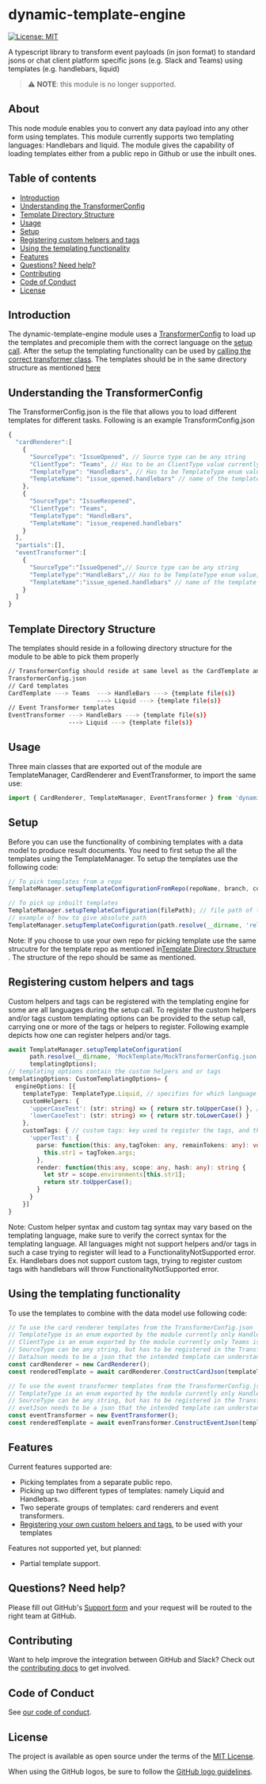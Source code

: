 # dynamic-template-engine
[![License: MIT](https://img.shields.io/badge/License-MIT-yellow.svg)](https://opensource.org/licenses/MIT)

A typescript library to transform event payloads (in json format) to standard jsons or chat client platform specific jsons (e.g. Slack and Teams) using templates (e.g. handlebars, liquid)

> :warning: **NOTE**: this module is no longer supported.

## About
This node module enables you to convert any data payload into any other form using templates. This module currently supports two templating languages: Handlebars and liquid. 
The module gives the capability of loading templates either from a public repo in Github or use the inbuilt ones. 

## Table of contents 
- [Introduction](#introduction)
- [Understanding the TransformerConfig](#understanding-the-transformerConfig)
- [Template Directory Structure](#template-directory-structure)
- [Usage](#usage)
- [Setup](#setup)
- [Registering custom helpers and tags](#registering-custom-helpers-and-tags)
- [Using the templating functionality](#using-the-templating-functionality)
- [Features](#features)
- [Questions? Need help?](#questions-need-help)
- [Contributing](#contributing)
- [Code of Conduct](#code-of-conduct)
- [License](#license)

## Introduction
The dynamic-template-engine module uses a [TransformerConfig](#understanding-the-transformerConfig) to load up the templates and precomiple them with the correct language on the [setup call](#setup). After the setup the templating functionality can be used by [calling the correct transformer class](#using-the-templating-functionality). 
The templates should be in the same directory structure as mentioned [here](#template-directory-structure)

## Understanding the TransformerConfig
The TransformerConfig.json is the file that allows you to load different templates for different tasks. Following is an example TransformConfig.json

```js
{
  "cardRenderer":[
    {
      "SourceType": "IssueOpened", // Source type can be any string 
      "ClientType": "Teams", // Has to be an ClientType value currently only Teams is supported
      "TemplateType": "HandleBars", // Has to be TemplateType enum value, currently HandleBars and Liquid are the two supported 
      "TemplateName": "issue_opened.handlebars" // name of the template file 
    },
    {
      "SourceType": "IssueReopened",
      "ClientType": "Teams",
      "TemplateType": "HandleBars",
      "TemplateName": "issue_reopened.handlebars"
    }
  ],
  "partials":[],
  "eventTransformer":[
    {
      "SourceType":"IssueOpened",// Source type can be any string
      "TemplateType":"HandleBars",// Has to be TemplateType enum value, currently HandleBars and Liquid are the two supported 
      "TemplateName":"issue_opened.handlebars" // name of the template file 
    }
  ]
}
```

## Template Directory Structure
The templates should reside in a following directory structure for the module to be able to pick them properly
```bash
// TransformerConfig should reside at same level as the CardTemplate and EventTransformer folder
TransformerConfig.json
// Card templates 
CardTemplate ---> Teams  ---> HandleBars ---> {template file(s)}
                         ---> Liquid ---> {template file(s)}
// Event Transformer templates
EventTransformer ---> HandleBars ---> {template file(s)}
                 ---> Liquid ---> {template file(s)}
```

## Usage
Three main classes that are exported out of the module are TemplateManager, CardRenderer and EventTransformer, to import the same use: 

```ts
import { CardRenderer, TemplateManager, EventTransformer } from 'dynamic-template-engine';
```

## Setup 

Before you can use the functionality of combining templates with a data model to produce result documents. You need to first setup the all the templates using the TemplateManager. 
To setup the templates use the following code:

```ts
// To pick templates from a repo
TemplateManager.setupTemplateConfigurationFromRepo(repoName, branch, configName);

// To pick up inbuilt templates 
TemplateManager.setupTemplateConfiguration(filePath); // file path of the config, needs to be absolute path
// example of how to give absolute path 
TemplateManager.setupTemplateConfiguration(path.resolve(__dirname, 'relative/path/of/config/file')); // relative to the current file calling the setupTemplateConfiguration method
```

Note: If you choose to use your own repo for picking template use the same strucutre for the template repo as mentioned in[Template Directory Structure](#template-directory-structure) . The structure of the repo should be same as mentioned.

## Registering custom helpers and tags

Custom helpers and tags can be registered with the templating engine for some are all languages during the setup call.
To register the custom helpers and/or tags custom templating options can be provided to the setup call, carrying one or more of the tags or helpers to register. Following example depicts how one can register helpers and/or tags.

```ts
await TemplateManager.setupTemplateConfiguration(
      path.resolve(__dirname, 'MockTemplate/MockTransformerConfig.json'),
      templatingOptions);
// templating options contain the custom helpers and or tags 
templatingOptions: CustomTemplatingOptions= {
  engineOptions: [{
    templateType: TemplateType.Liquid, // specifies for which language the helpers and/or tags are
    customHelpers: {
      'upperCaseTest': (str: string) => { return str.toUpperCase() }, // custom helpers: key will be used as the name to register 
      'lowerCaseTest': (str: string) => { return str.toLowerCase() }
    },
    customTags: { // custom tags: key used to register the tags, and the following tag options should match the requirement of the template language specifications
      'upperTest': {
        parse: function(this: any,tagToken: any, remainTokens: any): void {
          this.str1 = tagToken.args;
        },
        render: function(this:any, scope: any, hash: any): string {
          let str = scope.environments[this.str1];
          return str.toUpperCase(); 
        }
      }
    }]
}
```
Note: Custom helper syntax and custom tag syntax may vary based on the templating language, make sure to verify the correct syntax for the templating language. 
All languages might not support helpers and/or tags in such a case trying to register will lead to a FunctionalityNotSupported error. Ex. Handlebars does not support custom tags, trying to register custom tags with handlebars will throw FunctionalityNotSupported error.

## Using the templating functionality

To use the templates to combine with the data model use following code: 

```ts
// To use the card renderer templates from the TransformerConfig.json
// TemplateType is an enum exported by the module currently only Handlebars and Liquid are supported
// ClientType is an enum exported by the module currently only Teams is supported
// SourceType can be any string, but has to be registered in the TransformerConfig.json
// DataJson needs to be a json that the intended template can understand
const cardRenderer = new CardRenderer();
const renderedTemplate = await cardRenderer.ConstructCardJson(templateType, sourceType, clientType, dataJson);

// To use the event transformer templates from the TransformerConfig.json
// TemplateType is an enum exported by the module currently only Handlebars and Liquid are supported
// SourceType can be any string, but has to be registered in the TransformerConfig.json
// evetJson needs to be a json that the intended template can understand
const eventTransformer = new EventTransformer();
const renderedTemplate = await evenTransformer.ConstructEventJson(templateType,sourceType, eventJson);
```
## Features
Current features supported are: 
- Picking templates from a separate public repo.
- Picking up two different types of templates: namely Liquid and Handlebars.
- Two seperate groups of templates: card renderers and event transformers.
- [Registering your own custom helpers and tags](#registering-custom-helpers-and-tags), to be used with your templates

Features not supported yet, but planned:
- Partial template support.
## Questions? Need help?
Please fill out GitHub's [Support form](https://support.github.com/contact?subject=Re:+dynamic-template-engine) and your request will be routed to the right team at GitHub.

## Contributing
Want to help improve the integration between GitHub and Slack? Check out the [contributing docs](CONTRIBUTING.md) to get involved.

## Code of Conduct

See [our code of conduct](CODE_OF_CONDUCT.md).

## License
The project is available as open source under the terms of the [MIT License](LICENSE).

When using the GitHub logos, be sure to follow the [GitHub logo guidelines](https://github.com/logos).

